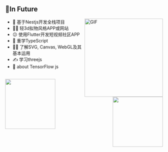 <!--
 * @Author: xuanyu
 * @LastEditors: xuanyu
 * @email: 969718197@qq.com
 * @github: https://github.com/z-xuanyu
 * @Date: 2021-09-06 18:18:32
 * @LastEditTime: 2021-09-06 18:26:21
 * @Description: Modify here please
-->
## 📝In Future

<img align="right" alt="GIF" width="250px" src="https://i.pinimg.com/originals/e4/26/70/e426702edf874b181aced1e2fa5c6cde.gif" />

- 🚧 基于Nestjs开发全栈项目
- 🤦‍♂️ 轻3d拟物风格APP或网站
- 😕 使用Flutter开发短视频社区APP
- 🤔 重学TypeScript
- 🐱‍🏍 了解SVG, Canvas, WebGL及其基本运用
- ✍️ 学习threejs
- 🤪 about TensorFlow js

<br />
<div>
  <a href="https://github.com/z-xuanyu"> 
    <img align="left" height="160px" src="https://github-readme-stats.vercel.app/api?username=z-xuanyu&show_icons=true&theme=dracula" />
  </a>
  <a href="https://github.com/z-xuanyu"> 
    <img align="right"  height="160px" src="https://github-readme-stats.vercel.app/api/top-langs/?username=z-xuanyu&show_icons=true&layout=compact&theme=dracula"/>
  </a>
</div>
